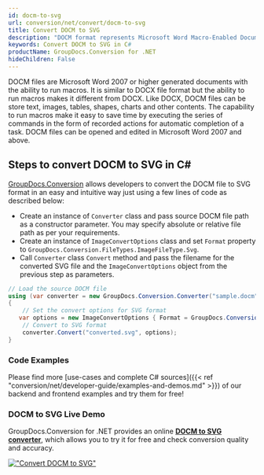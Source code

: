 ```yaml
---
id: docm-to-svg
url: conversion/net/convert/docm-to-svg
title: Convert DOCM to SVG
description: "DOCM format represents Microsoft Word Macro-Enabled Document with .docm extension. Learn how to convert DOCM to SVG file programmatically in C# language using GroupDocs.Conversion for .NET library."
keywords: Convert DOCM to SVG in C#
productName: GroupDocs.Conversion for .NET
hideChildren: False
---
```


DOCM files are Microsoft Word 2007 or higher generated documents with the ability to run macros. It is similar to DOCX file format but the ability to run macros makes it different from DOCX. Like DOCX, DOCM files can be store text, images, tables, shapes, charts and other contents. The capability to run macros make it easy to save time by executing the series of commands in the form of recorded actions for automatic completion of a task. DOCM files can be opened and edited in Microsoft Word 2007 and above.

## Steps to convert DOCM to SVG in C#

[GroupDocs.Conversion](https://products.groupdocs.com/conversion/net) allows developers to convert the DOCM file to SVG format in an easy and intuitive way just using a few lines of code as described below:

* Create an instance of `Converter` class and pass source DOCM file path as a constructor parameter. You may specify absolute or relative file path as per your requirements. 
* Create an instance of `ImageConvertOptions` class and set `Format` property to `GroupDocs.Conversion.FileTypes.ImageFileType.Svg`.
* Call `Converter` class `Convert` method and pass the filename for the converted SVG file and the `ImageConvertOptions` object from the previous step as parameters.

```csharp
// Load the source DOCM file
using (var converter = new GroupDocs.Conversion.Converter("sample.docm"))
{
    // Set the convert options for SVG format
   var options = new ImageConvertOptions { Format = GroupDocs.Conversion.FileTypes.ImageFileType.Svg };
    // Convert to SVG format
    converter.Convert("converted.svg", options);
}
```

### Code Examples

Please find more [use-cases and complete C# sources]({{< ref "conversion/net/developer-guide/examples-and-demos.md" >}}) of our backend and frontend examples and try them for free!

### DOCM to SVG Live Demo

GroupDocs.Conversion for .NET provides an online [**DOCM to SVG converter**](https://products.groupdocs.app/conversion/docm-to-svg), which allows you to try it for free and check conversion quality and accuracy.

[!["Convert DOCM to SVG"](conversion/net/images/convert-to-svg/convert-docm-to-svg.png)](https://products.groupdocs.app/conversion/docm-to-svg)